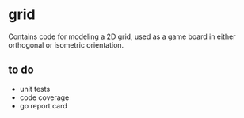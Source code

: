 # grid

Contains code for modeling a 2D grid, used as a game board in either
orthogonal or isometric orientation.

## to do

* unit tests
* code coverage
* go report card
